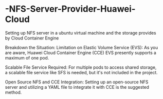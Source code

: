 # -NFS-Server-Provider-Huawei-Cloud
Setting up NFS server in a ubuntu virtual machine and the storage provides by Cloud Container Engine

Breakdown the Situation:
Limitation on Elastic Volume Service (EVS): As you are aware, Huawei Cloud Container Engine (CCE) EVS presently supports a maximum of one pod.

Scalable File Service Required: For multiple pods to access shared storage, a scalable file service like SFS is needed, but it's not included in the project.

Open Source NFS and CCE Integration: Setting up an open-source NFS server and utilizing a YAML file to integrate it with CCE is the suggested method.







 

